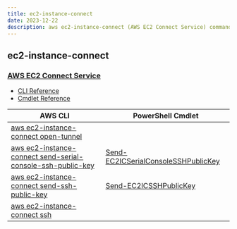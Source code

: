 ```yaml
---
title: ec2-instance-connect
date: 2023-12-22
description: aws ec2-instance-connect (AWS EC2 Connect Service) command/cmdlet list.
---
```


## ec2-instance-connect

### [AWS EC2 Connect Service](https://aws.amazon.com/ec2/)

* [CLI Reference](https://awscli.amazonaws.com/v2/documentation/api/latest/reference/ec2-instance-connect/index.html)
* [Cmdlet Reference](https://docs.aws.amazon.com/powershell/latest/reference/items/EC2InstanceConnect_cmdlets.html)

|AWS CLI|PowerShell Cmdlet|
|----|----|
|[aws ec2-instance-connect open-tunnel](https://awscli.amazonaws.com/v2/documentation/api/latest/reference/ec2-instance-connect/open-tunnel.html)||
|[aws ec2-instance-connect send-serial-console-ssh-public-key](https://awscli.amazonaws.com/v2/documentation/api/latest/reference/ec2-instance-connect/send-serial-console-ssh-public-key.html)|[Send-EC2ICSerialConsoleSSHPublicKey](https://docs.aws.amazon.com/powershell/latest/reference/items/Send-EC2ICSerialConsoleSSHPublicKey.html)|
|[aws ec2-instance-connect send-ssh-public-key](https://awscli.amazonaws.com/v2/documentation/api/latest/reference/ec2-instance-connect/send-ssh-public-key.html)|[Send-EC2ICSSHPublicKey](https://docs.aws.amazon.com/powershell/latest/reference/items/Send-EC2ICSSHPublicKey.html)|
|[aws ec2-instance-connect ssh](https://awscli.amazonaws.com/v2/documentation/api/latest/reference/ec2-instance-connect/ssh.html)||

